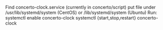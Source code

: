 Find concerto-clock.service (currently in concerto/script)
put file under /usr/lib/systemd/system (CentOS) or /lib/systemd/system (Ubuntu)
Run:
systemctl enable concerto-clock
systemctl {start,stop,restart} concerto-clock
